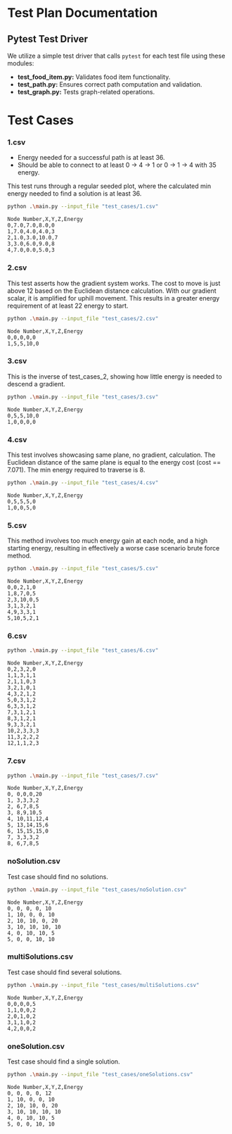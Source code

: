 # Test Plan Documentation
## Pytest Test Driver
We utilize a simple test driver that calls `pytest` for each test file using these modules:

- **test_food_item.py:** Validates food item functionality.
- **test_path.py:** Ensures correct path computation and validation.
- **test_graph.py:** Tests graph-related operations.

# Test Cases

### 1.csv

- Energy needed for a successful path is at least 36.
- Should be able to connect to at least 0 -> 4 -> 1 or 0 -> 1 -> 4 with 35 energy.

This test runs through a regular seeded plot, where the calculated min energy needed to find a solution is at least 36.

```bash
python .\main.py --input_file "test_cases/1.csv"
```

```csv
Node Number,X,Y,Z,Energy
0,7.0,7.0,8.0,0
1,7.0,4.0,4.0,3
2,1.0,3.0,10.0,7
3,3.0,6.0,9.0,8
4,7.0,0.0,5.0,3
```

### 2.csv

This test asserts how the gradient system works. The cost to move is just above 12 based on the Euclidean distance calculation. With our gradient scalar, it is amplified for uphill movement. This results in a greater energy requirement of at least 22 energy to start.

```bash
python .\main.py --input_file "test_cases/2.csv"
```

```csv
Node Number,X,Y,Z,Energy
0,0,0,0,0
1,5,5,10,0
```

### 3.csv

This is the inverse of test_cases_2, showing how little energy is needed to descend a gradient.

```bash
python .\main.py --input_file "test_cases/3.csv"
```

```csv
Node Number,X,Y,Z,Energy
0,5,5,10,0
1,0,0,0,0
```

### 4.csv
This test involves showcasing same plane, no gradient, calculation. The Euclidean distance of the same plane is equal to the energy cost (cost == 7.071). The min energy required to traverse is 8.

```bash
python .\main.py --input_file "test_cases/4.csv"
```

```csv
Node Number,X,Y,Z,Energy
0,5,5,5,0
1,0,0,5,0
```

### 5.csv

This method involves too much energy gain at each node, and a high starting energy, resulting in effectively a worse case scenario brute force method.

```bash
python .\main.py --input_file "test_cases/5.csv"
```

```csv
Node Number,X,Y,Z,Energy
0,0,2,1,0
1,8,7,0,5
2,3,10,0,5
3,1,3,2,1
4,9,3,3,1
5,10,5,2,1
```

### 6.csv

```bash
python .\main.py --input_file "test_cases/6.csv"
```

```csv
Node Number,X,Y,Z,Energy
0,2,3,2,0
1,1,3,1,1
2,1,1,0,3
3,2,1,0,1
4,3,2,1,2
5,0,3,1,2
6,3,3,1,2
7,3,1,2,1
8,3,1,2,1
9,3,3,2,1
10,2,3,3,3
11,3,2,2,2
12,1,1,2,3
```

### 7.csv

```bash
python .\main.py --input_file "test_cases/7.csv"
```

```csv
Node Number,X,Y,Z,Energy
0, 0,0,0,20
1, 3,3,3,2
2, 6,7,8,5
3, 8,9,10,5
4, 10,11,12,4
5, 13,14,15,6
6, 15,15,15,0
7, 3,3,3,2
8, 6,7,8,5
```

### noSolution.csv

Test case should find no solutions.

```bash
python .\main.py --input_file "test_cases/noSolution.csv"
```

```csv
Node Number,X,Y,Z,Energy
0, 0, 0, 0, 10
1, 10, 0, 0, 10
2, 10, 10, 0, 20
3, 10, 10, 10, 10
4, 0, 10, 10, 5
5, 0, 0, 10, 10
```

### multiSolutions.csv

Test case should find several solutions.

```bash
python .\main.py --input_file "test_cases/multiSolutions.csv"
```

```csv
Node Number,X,Y,Z,Energy
0,0,0,0,5
1,1,0,0,2
2,0,1,0,2
3,1,1,0,2
4,2,0,0,2
```

### oneSolution.csv

Test case should find a single solution.

```bash
python .\main.py --input_file "test_cases/oneSolutions.csv"
```

```csv
Node Number,X,Y,Z,Energy
0, 0, 0, 0, 12
1, 10, 0, 0, 10
2, 10, 10, 0, 20
3, 10, 10, 10, 10
4, 0, 10, 10, 5
5, 0, 0, 10, 10
```
